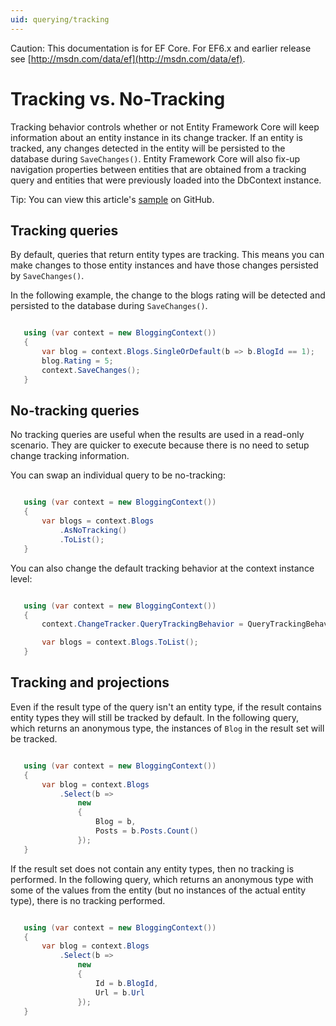 ```yaml
---
uid: querying/tracking
---
```

Caution: This documentation is for EF Core. For EF6.x and earlier release see [http://msdn.com/data/ef](http://msdn.com/data/ef).

  # Tracking vs. No-Tracking

Tracking behavior controls whether or not Entity Framework Core will keep information about an entity instance in its change tracker. If an entity is tracked, any changes detected in the entity will be persisted to the database during `SaveChanges()`. Entity Framework Core will also fix-up navigation properties between entities that are obtained from a tracking query and entities that were previously loaded into the DbContext instance.

Tip: You can view this article's [sample](https://github.com/aspnet/EntityFramework.Docs/tree/master/samples/Querying) on GitHub.

  ## Tracking queries

By default, queries that return entity types are tracking. This means you can make changes to those entity instances and have those changes persisted by `SaveChanges()`.

In the following example, the change to the blogs rating will be detected and persisted to the database during `SaveChanges()`.

<!-- literal_block {"ids": [], "classes": [], "xml:space": "preserve", "backrefs": [], "linenos": true, "dupnames": [], "language": "c#", "highlight_args": {"linenostart": 1}, "names": [], "source": "/Users/shirhatti/src/EntityFramework.Docs/docs/querying/Querying/Querying/Tracking/Sample.cs"} -->

````c#

   using (var context = new BloggingContext())
   {
       var blog = context.Blogs.SingleOrDefault(b => b.BlogId == 1);
       blog.Rating = 5;
       context.SaveChanges();
   }

   ````

  ## No-tracking queries

No tracking queries are useful when the results are used in a read-only scenario. They are quicker to execute because there is no need to setup change tracking information.

You can swap an individual query to be no-tracking:

<!-- literal_block {"ids": [], "classes": [], "xml:space": "preserve", "backrefs": [], "linenos": true, "dupnames": [], "language": "c#", "highlight_args": {"linenostart": 1, "hl_lines": [4]}, "names": [], "source": "/Users/shirhatti/src/EntityFramework.Docs/docs/querying/Querying/Querying/Tracking/Sample.cs"} -->

````c#

   using (var context = new BloggingContext())
   {
       var blogs = context.Blogs
           .AsNoTracking()
           .ToList();
   }

   ````

You can also change the default tracking behavior at the context instance level:

<!-- literal_block {"ids": [], "classes": [], "xml:space": "preserve", "backrefs": [], "linenos": true, "dupnames": [], "language": "c#", "highlight_args": {"linenostart": 1, "hl_lines": [3]}, "names": [], "source": "/Users/shirhatti/src/EntityFramework.Docs/docs/querying/Querying/Querying/Tracking/Sample.cs"} -->

````c#

   using (var context = new BloggingContext())
   {
       context.ChangeTracker.QueryTrackingBehavior = QueryTrackingBehavior.NoTracking;

       var blogs = context.Blogs.ToList();
   }

   ````

  ## Tracking and projections

Even if the result type of the query isn't an entity type, if the result contains entity types they will still be tracked by default. In the following query, which returns an anonymous type, the instances of `Blog` in the result set will be tracked.

<!-- literal_block {"ids": [], "classes": [], "xml:space": "preserve", "backrefs": [], "linenos": true, "dupnames": [], "language": "c#", "highlight_args": {"linenostart": 1, "hl_lines": [7]}, "names": [], "source": "/Users/shirhatti/src/EntityFramework.Docs/docs/querying/Querying/Querying/Tracking/Sample.cs"} -->

````c#

   using (var context = new BloggingContext())
   {
       var blog = context.Blogs
           .Select(b =>
               new
               {
                   Blog = b,
                   Posts = b.Posts.Count()
               });
   }

   ````

If the result set does not contain any entity types, then no tracking is performed. In the following query, which returns an anonymous type with some of the values from the entity (but no instances of the actual entity type), there is no tracking performed.

<!-- literal_block {"ids": [], "classes": [], "xml:space": "preserve", "backrefs": [], "linenos": true, "dupnames": [], "language": "c#", "highlight_args": {"linenostart": 1}, "names": [], "source": "/Users/shirhatti/src/EntityFramework.Docs/docs/querying/Querying/Querying/Tracking/Sample.cs"} -->

````c#

   using (var context = new BloggingContext())
   {
       var blog = context.Blogs
           .Select(b =>
               new
               {
                   Id = b.BlogId,
                   Url = b.Url
               });
   }

   ````
